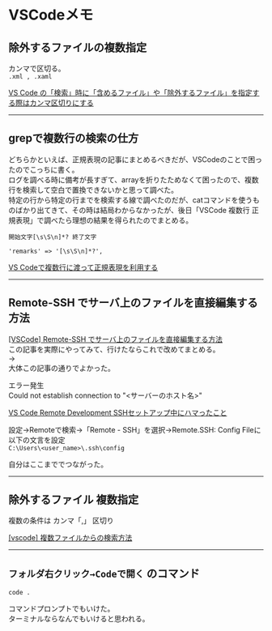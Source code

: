 # VSCodeメモ

## 除外するファイルの複数指定

カンマで区切る。  
`.xml , .xaml`  

[VS Code の「検索」時に「含めるファイル」や「除外するファイル」を指定する際はカンマ区切りにする](https://obel.hatenablog.jp/entry/20200409/1586410881)  

---

## grepで複数行の検索の仕方

どちらかといえば、正規表現の記事にまとめるべきだが、VSCodeのことで困ったのでこっちに書く。  
ログを調べる時に備考が長すぎて、arrayを折りたためなくて困ったので、複数行を検索して空白で置換できないかと思って調べた。  
特定の行から特定の行までを検索する線で調べたのだが、catコマンドを使うものばかり出てきて、その時は結局わからなかったが、後日「VSCode 複数行 正規表現」で調べたら理想の結果を得られたのでまとめる。  

`開始文字[\s\S\n]*? 終了文字`  

``` regexp
'remarks' => '[\s\S\n]*?',
```

[VS Codeで複数行に渡って正規表現を利用する](https://qiita.com/birdwatcher/items/dee34a11619b11e1fe81)  

---

## Remote-SSH でサーバ上のファイルを直接編集する方法

[[VSCode] Remote-SSH でサーバ上のファイルを直接編集する方法](https://webbibouroku.com/Blog/Article/vscode-remote-ssh)  
この記事を実際にやってみて、行けたならこれで改めてまとめる。  
→  
大体この記事の通りでよかった。  

エラー発生  
Could not establish connection to "<サーバーのホスト名>"  

[VS Code Remote Development SSHセットアップ中にハマったこと](https://qiita.com/igrep/items/3a3ba8e9089885c3c9f6)  

設定→Remoteで検索→「Remote - SSH」を選択→Remote.SSH: Config Fileに以下の文言を設定  
`C:\Users\<user_name>\.ssh\config`  

自分はここまででつながった。  

---

## 除外するファイル 複数指定

複数の条件は カンマ「,」 区切り  

[[vscode] 複数ファイルからの検索方法](https://www.chihayafuru.jp/tech/index.php/archives/2294)  

---

## `フォルダ右クリック→Codeで開く` のコマンド

`code .`  

コマンドプロンプトでもいけた。  
ターミナルならなんでもいけると思われる。  
